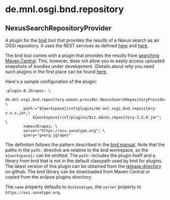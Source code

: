 # de.mnl.osgi.bnd.repository

## NexusSearchRepositoryProvider

A plugin for the [bnd](http://bnd.bndtools.org/) tool that provides
the results of a Nexus search as an OSGi repository. It uses the
REST services as defined 
[here](https://oss.sonatype.org/nexus-restlet1x-plugin/default/docs/index.html)
and
[here](https://repository.sonatype.org/nexus-indexer-lucene-plugin/default/docs/rest.html).

The bnd tool comes with a plugin that provides the results from 
[searching Maven Central](http://bnd.bndtools.org/plugins/pomrepo.html). This,
however, does not allow you to easily access uploaded snapshots of
bundles under development. (Details about *why* you need such plugins
in the first place can be found 
[here](http://mnlipp.github.io/osgi-getting-started/Repositories.html).

Here's a sample configuration of the plugin:

```properties
-plugin.8.JGrapes: \
    de.mnl.osgi.bnd.repository.maven.provider.NexusSearchRepositoryProvider; \
        path:="${workspace}/cnf/plugins/de.mnl.osgi.bnd.repository-x.x.x.jar,\
            ${workspace}/cnf/plugins/biz.aQute.repository-3.5.0.jar"; \
        name=JGrapes; \
        server="https://oss.sonatype.org"; \
        query="g=org.jgrapes"
```

The definition follows the pattern described in the 
[bnd manual](http://bnd.bndtools.org/chapters/610-plugin.html). Note
that the paths in the `path:` directive are relative to the bnd workspace,
so the `${workspace}/` can be omitted. The `path:` includes the plugin
itself and a library from bnd that is not in the default classpath
used by bnd for plugins. The latest version of this plugin can be
obtained from the 
[release directory](https://github.com/mnlipp/de.mnl.osgi/tree/master/cnf/release/de.mnl.osgi.bnd.repository)
on github. The bnd library can be downloaded from Maven Central or
copied from the eclipse plugins directory.

The `name` property defaults to `OssSonatype`, the `server` property 
to `https://oss.sonatype.org`.